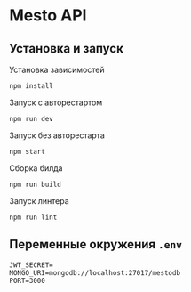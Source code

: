 # Mesto API

## Установка и запуск

Установка зависимостей

    npm install

Запуск с авторестартом

    npm run dev

Запуск без авторестарта

    npm start

Сборка билда

    npm run build

Запуск линтера

    npm run lint

## Переменные окружения `.env`

```
JWT_SECRET=
MONGO_URI=mongodb://localhost:27017/mestodb
PORT=3000
```
